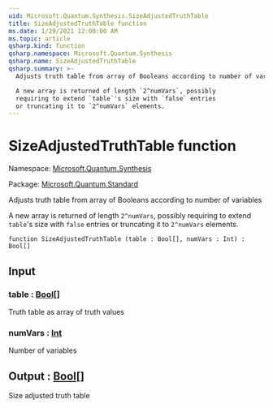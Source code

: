 ```yaml
---
uid: Microsoft.Quantum.Synthesis.SizeAdjustedTruthTable
title: SizeAdjustedTruthTable function
ms.date: 1/29/2021 12:00:00 AM
ms.topic: article
qsharp.kind: function
qsharp.namespace: Microsoft.Quantum.Synthesis
qsharp.name: SizeAdjustedTruthTable
qsharp.summary: >-
  Adjusts truth table from array of Booleans according to number of variables

  A new array is returned of length `2^numVars`, possibly
  requiring to extend `table`'s size with `false` entries
  or truncating it to `2^numVars` elements.
---
```


# SizeAdjustedTruthTable function

Namespace: [Microsoft.Quantum.Synthesis](xref:Microsoft.Quantum.Synthesis)

Package: [Microsoft.Quantum.Standard](https://nuget.org/packages/Microsoft.Quantum.Standard)


Adjusts truth table from array of Booleans according to number of variablesA new array is returned of length `2^numVars`, possiblyrequiring to extend `table`'s size with `false` entriesor truncating it to `2^numVars` elements.

```qsharp
function SizeAdjustedTruthTable (table : Bool[], numVars : Int) : Bool[]
```


## Input

### table : [Bool](xref:microsoft.quantum.lang-ref.bool)[]

Truth table as array of truth values


### numVars : [Int](xref:microsoft.quantum.lang-ref.int)

Number of variables



## Output : [Bool](xref:microsoft.quantum.lang-ref.bool)[]

Size adjusted truth table